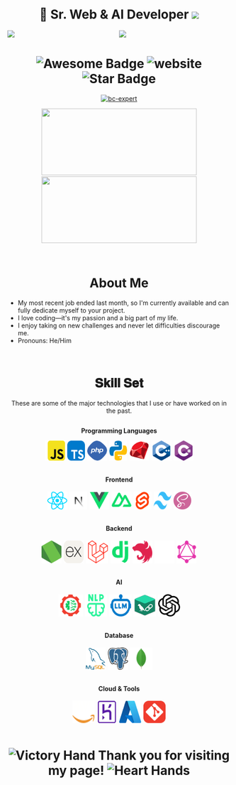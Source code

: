 <!DOCTYPE html>
<html>

<body>
  <h1 align="center"> 👋 Sr. Web & AI Developer <img src="https://media.giphy.com/media/hvRJCLFzcasrR4ia7z/giphy.gif"
      width="35"></h1>

  <img align="left" src="https://visitor-badge.laobi.icu/badge?page_id=zeeid" />

  <p align="center">
    <a href="https://github.com/akini072"><img
        src="https://readme-typing-svg.herokuapp.com/?lines=Result%20Oriented;Full%20Stack-Developer;8%2B%20years%20of%20coding%20experience;Always%20learning%20new%20tech&font=Pacifico&center=true&width=650&height=120&color=58a6ff&vCenter=true&size=45%22"></a>
  </p>

  <h1 align="center">
    <img src="https://cdn.rawgit.com/sindresorhus/awesome/d7305f38d29fed78fa85652e3a63e154dd8e8829/media/badge.svg"
      alt="Awesome Badge" />
    <img
      src="https://img.shields.io/static/v1?label=&labelColor=505050&message=Findwork&color=%230076D6&style=flat&logo=google-chrome&logoColor=%230076D6"
      alt="website" />
    <img src="https://img.shields.io/static/v1?label=%F0%9F%8C%9F&message=If%20Useful&style=style=flat&color=BC4E99"
      alt="Star Badge" />
  </h1>

  <p align="center"> <a href="https://github.com/ryo-ma/github-profile-trophy"><img
        src="https://github-profile-trophy.vercel.app/?username=akini072&theme=tokyonight&no-frame=true&row=1&&margin-w=30&no-bg=false"
        alt="bc-expert" width="600px" /></a> </p>

  <p align="center">
    <img height="150px" width="350px"
      src="https://github-readme-stats.vercel.app/api?username=akini072&count_private=true&show_icons=true&theme=tokyonight" />
    <img height="150px" width="350px"
      src="https://github-readme-stats.vercel.app/api/top-langs/?username=akini072&layout=compact&theme=aura&langs_count=9" />
  </p>

  <br />

  <h1 align="center">About Me</h1>

  <ul dir="auto">
    <li>
      <g-emoji class="g-emoji" alias="bank"
        fallback-src="https://github.githubassets.com/images/icons/emoji/unicode/1f3e6.png"></g-emoji> My most recent
      job ended last month, so I'm currently available and can fully dedicate myself to your project.
    </li>
    <li>
      <g-emoji class="g-emoji" alias="thinking"
        fallback-src="https://github.githubassets.com/images/icons/emoji/unicode/1f914.png"></g-emoji> I love
      coding—it's my passion and a big part of my life.
    </li>
    <li>
      <g-emoji class="g-emoji" alias="speech_balloon"
        fallback-src="https://github.githubassets.com/images/icons/emoji/unicode/1f4ac.png"></g-emoji> I enjoy taking on
      new challenges and never let difficulties discourage me.
    </li>
    <li>
      <g-emoji class="g-emoji" alias="smile"
        fallback-src="https://github.githubassets.com/images/icons/emoji/unicode/1f604.png"></g-emoji> Pronouns: He/Him
    </li>
  </ul>
  <br />

  <h1 align="center">𝐒𝐤𝐢𝐥𝐥 𝐒𝐞𝐭</h1>
  <p align="center">These are some of the major technologies that I use or have worked on in the past.</p>
  <div style="display: flex; flex-direction: column; gap: 20px">
    <div style="display: flex; justify-content: center; flex-direction: column;">
      <p align="center" dir="auto"><strong>Programming Languages</strong></p>
      <div style="display: flex; gap: 5px; justify-content: center">
        <img src="./assets/js.png" width="45px">
        <img src="./assets/ts.png" width="40px">
        <img src="./assets/php.png" width="45px">
        <img src="./assets/python.png" width="40px">
        <img src="./assets/ruby.png" width="45px">
        <img src="./assets/cplus.png" width="45px">
        <img src="./assets/csharp.png" width="45px">
      </div>
    </div>
    <div style="display: flex; justify-content: center; flex-direction: column; gap: 5px">
      <p align="center" dir="auto"><strong>Frontend</strong></p>
      <div style="display: flex; gap: 5px; justify-content: center">
        <img src="./assets/react.png" width="45px">
        <img src="./assets/next.png" width="40px">
        <img src="./assets/vue.png" width="45px">
        <img src="./assets/nuxt.png" width="45px">
        <img src="./assets/svelte.png" width="40px">
        <img src="./assets/tailwind.png" width="40px">
        <img src="./assets/sass.png" width="40px">
      </div>
    </div>
    <div style="display: flex; justify-content: center; flex-direction: column; gap: 5px">
      <p align="center" dir="auto"><strong>Backend</strong></p>
      <div style="display: flex; gap: 5px; justify-content: center">
        <img src="./assets/node.png" width="45px">
        <img src="./assets/express.png" width="45px">
        <img src="./assets/laravel.png" width="50px">
        <img src="./assets/django.png" width="45px">
        <img src="./assets/nest.png" width="45px">
        <img src="./assets/prisma.png" width="45px">
        <img src="./assets/graphql.png" width="45px">
      </div>
    </div>
    <div style="display: flex; justify-content: center; flex-direction: column; gap: 5px">
      <p align="center" dir="auto"><strong>AI</strong></p>
      <div style="display: flex; gap: 5px; justify-content: center">
        <img src="./assets/ml.png" width="55px">
        <img src="./assets/nlp.png" width="50px">
        <img src="./assets/llm.png" width="50px">
        <img src="./assets/langchain.png" width="50px">
        <img src="./assets/gpt.png" width="50px">
      </div>
    </div>
    <div style="display: flex; justify-content: center; flex-direction: column; gap: 5px">
      <p align="center" dir="auto"><strong>Database</strong></p>
      <div style="display: flex; gap: 5px; justify-content: center">
        <img src="./assets/mysql.png" width="45px">
        <img src="./assets/postgreSQL.png" width="45px">
        <img src="./assets/mongodb.png" width="50px">
      </div>
    </div>
    <div style="display: flex; justify-content: center; flex-direction: column; gap: 5px">
      <p align="center" dir="auto"><strong>Cloud & Tools</strong></p>
      <div style="display: flex; gap: 5px; justify-content: center">
        <img src="./assets/aws.png" width="50px">
        <img src="./assets/heroku.png" width="45px">
        <img src="./assets/azure.png" width="50px">
        <img src="./assets/git.png" width="50px">
      </div>
    </div>
  </div>

  <br />
  <h1 align="center"><img
      src="https://raw.githubusercontent.com/Tarikul-Islam-Anik/Animated-Fluent-Emojis/master/Emojis/Hand%20gestures/Victory%20Hand.png"
      alt="Victory Hand" width="25" height="25" />
    Thank you for visiting my page!
    <img
      src="https://raw.githubusercontent.com/Tarikul-Islam-Anik/Animated-Fluent-Emojis/master/Emojis/Hand%20gestures/Heart%20Hands.png"
      alt="Heart Hands" width="25" height="25" />
  </h1>

</body>

</html>